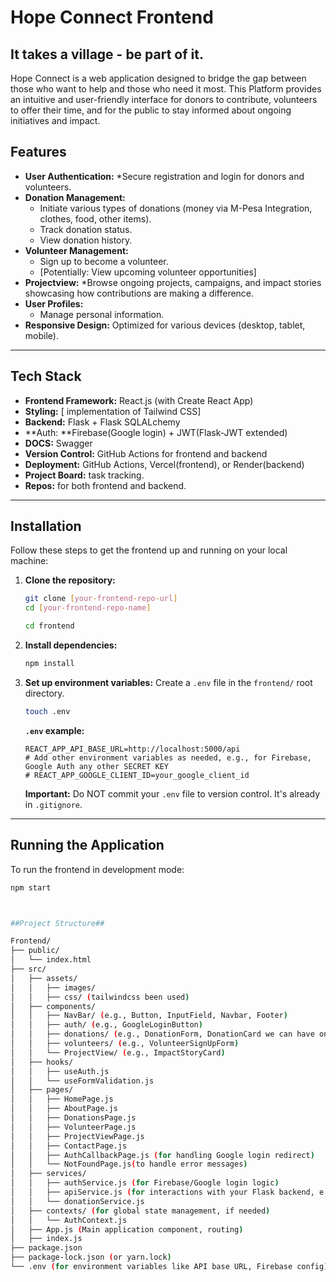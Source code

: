 # Hope Connect Frontend

## It takes a village - be part of it.

Hope Connect is a web application designed to bridge the gap between those who want to help and those who need it most. This Platform provides an intuitive and user-friendly interface for donors to contribute, volunteers to offer their time, and for the public to stay informed about ongoing initiatives and impact.




## Features

* **User Authentication:** 
    *Secure registration and login for donors and volunteers.
* **Donation Management:**
    * Initiate various types of donations (money via M-Pesa Integration, clothes, food, other items).
    * Track donation status.
    * View donation history.
* **Volunteer Management:**
    * Sign up to become a volunteer.
    * [Potentially: View upcoming volunteer opportunities]
* **Projectview:** 
    *Browse ongoing projects, campaigns, and impact stories showcasing how contributions are making a difference.
* **User Profiles:**
    * Manage personal information.
* **Responsive Design:** Optimized for various devices (desktop, tablet, mobile).


---

## Tech Stack

* **Frontend Framework:** React.js (with Create React App)
* **Styling:** [ implementation of Tailwind CSS]
* **Backend:** Flask + Flask SQLALchemy
* **Auth: **Firebase(Google login) + JWT(Flask-JWT extended)
* **DOCS:** Swagger
* **Version Control:** GitHub Actions for frontend and backend
* **Deployment:** GitHub Actions, Vercel(frontend), or Render(backend)
* **Project Board:** task tracking.
* **Repos:** for both frontend and backend.

---

## Installation

Follow these steps to get the frontend up and running on your local machine:

1.  **Clone the repository:**
    ```bash
    git clone [your-frontend-repo-url]
    cd [your-frontend-repo-name]
    ```
 
    ```bash
    cd frontend
    ```

2.  **Install dependencies:**
    ```bash
    npm install

    
    ```

3.  **Set up environment variables:**
    Create a `.env` file in the `frontend/` root directory.
    ```bash
    touch .env
    ```
    
    **`.env` example:**
    ```
    REACT_APP_API_BASE_URL=http://localhost:5000/api
    # Add other environment variables as needed, e.g., for Firebase, Google Auth any other SECRET KEY
    # REACT_APP_GOOGLE_CLIENT_ID=your_google_client_id
    ```
    **Important:** Do NOT commit your `.env` file to version control. It's already in `.gitignore`.

---

## Running the Application

To run the frontend in development mode:

```bash
npm start



##Project Structure##

Frontend/
├── public/
│   └── index.html
├── src/
│   ├── assets/
│   │   ├── images/
│   │   ├── css/ (tailwindcss been used)
│   ├── components/
│   │   ├── NavBar/ (e.g., Button, InputField, Navbar, Footer)
│   │   ├── auth/ (e.g., GoogleLoginButton)
│   │   ├── donations/ (e.g., DonationForm, DonationCard we can have one in the right and the other one in the left)
│   │   ├── volunteers/ (e.g., VolunteerSignUpForm)
│   │   └── ProjectView/ (e.g., ImpactStoryCard)
│   ├── hooks/
│   │   ├── useAuth.js
│   │   └── useFormValidation.js
│   ├── pages/
│   │   ├── HomePage.js
│   │   ├── AboutPage.js
│   │   ├── DonationsPage.js
│   │   ├── VolunteerPage.js
│   │   ├── ProjectViewPage.js
│   │   ├── ContactPage.js
│   │   ├── AuthCallbackPage.js (for handling Google login redirect)
│   │   └── NotFoundPage.js(to handle error messages)
│   ├── services/
│   │   ├── authService.js (for Firebase/Google login logic)
│   │   ├── apiService.js (for interactions with your Flask backend, e.g., axios/fetch configurations)
│   │   └── donationService.js
│   ├── contexts/ (for global state management, if needed)
│   │   └── AuthContext.js
│   ├── App.js (Main application component, routing)
│   ├── index.js 
├── package.json
├── package-lock.json (or yarn.lock)
└── .env (for environment variables like API base URL, Firebase config)
